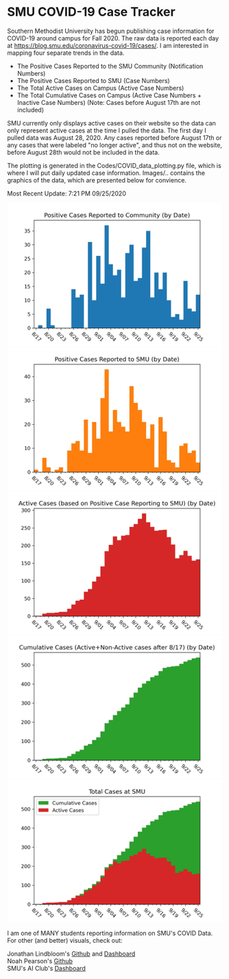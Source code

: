 # SMU COVID-19 Case Tracker

Southern Methodist University has begun publishing case information for COVID-19 around campus for Fall 2020. The raw data is reported each day at https://blog.smu.edu/coronavirus-covid-19/cases/. I am interested in mapping four separate trends in the data.

* The Positive Cases Reported to the SMU Community (Notification Numbers)
* The Positive Cases Reported to SMU (Case Numbers)
* The Total Active Cases on Campus (Active Case Numbers)
* The Total Cumulative Cases on Campus (Active Case Numbers + Inactive Case Numbers) (Note: Cases before August 17th are not included)

SMU currently only displays active cases on their website so the data can only represent active cases at the time I pulled the data. The first day I pulled data was August 28, 2020. Any cases reported before August 17th or any cases that were labeled "no longer active", and thus not on the website, before August 28th would not be included in the data.

The plotting is generated in the Codes/COVID_data_plotting.py file, which is where I will put daily updated case information. Images/.. contains the graphics of the data, which are presented below for convience.

Most Recent Update: 7:21 PM 09/25/2020

<img src="Images/SMU_COVID19_community_notified_cases_09_25.jpg" width="500">
<img src="Images/SMU_COVID19_positive_test_cases_09_25.jpg" width="500">
<img src="Images/SMU_COVID19_active_cases_09_25.jpg" width="500">
<img src="Images/SMU_COVID19_cumulative_cases_09_25.jpg" width="500">
<img src="Images/SMU_COVID19_cases_comparison_09_25.jpg" width="500">

I am one of MANY students reporting information on SMU's COVID Data. For other (and better) visuals, check out:

Jonathan Lindbloom's [Github](https://github.com/Jonathan-Lindbloom/SMU-COVID-19) and [Dashboard](https://public.tableau.com/profile/jonathan.lindbloom#!/vizhome/SMUCOVID-19InteractiveDashboard/Dashboard)  
Noah Pearson's [Github](https://github.com/NoahPearson/SMU_Covid-19_Tracking)  
SMU's AI Club's [Dashboard](http://covid.smuaiclub.com/)
